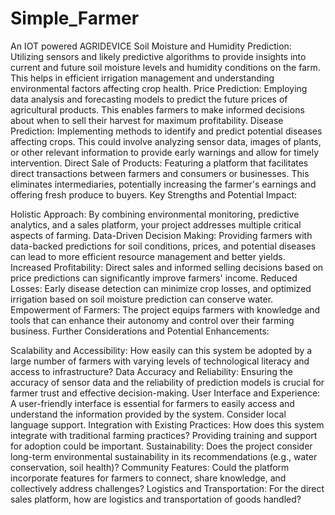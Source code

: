 # Simple_Farmer
An IOT powered AGRIDEVICE
Soil Moisture and Humidity Prediction: Utilizing sensors and likely predictive algorithms to provide insights into current and future soil moisture levels and humidity conditions on the farm. This helps in efficient irrigation management and understanding environmental factors affecting crop health.
Price Prediction: Employing data analysis and forecasting models to predict the future prices of agricultural products. This enables farmers to make informed decisions about when to sell their harvest for maximum profitability.
Disease Prediction: Implementing methods to identify and predict potential diseases affecting crops. This could involve analyzing sensor data, images of plants, or other relevant information to provide early warnings and allow for timely intervention.
Direct Sale of Products: Featuring a platform that facilitates direct transactions between farmers and consumers or businesses. This eliminates intermediaries, potentially increasing the farmer's earnings and offering fresh produce to buyers.
Key Strengths and Potential Impact:

Holistic Approach: By combining environmental monitoring, predictive analytics, and a sales platform, your project addresses multiple critical aspects of farming.
Data-Driven Decision Making: Providing farmers with data-backed predictions for soil conditions, prices, and potential diseases can lead to more efficient resource management and better yields.
Increased Profitability: Direct sales and informed selling decisions based on price predictions can significantly improve farmers' income.
Reduced Losses: Early disease detection can minimize crop losses, and optimized irrigation based on soil moisture prediction can conserve water.
Empowerment of Farmers: The project equips farmers with knowledge and tools that can enhance their autonomy and control over their farming business.
Further Considerations and Potential Enhancements:

Scalability and Accessibility: How easily can this system be adopted by a large number of farmers with varying levels of technological literacy and access to infrastructure?
Data Accuracy and Reliability: Ensuring the accuracy of sensor data and the reliability of prediction models is crucial for farmer trust and effective decision-making.
User Interface and Experience: A user-friendly interface is essential for farmers to easily access and understand the information provided by the system. Consider local language support.
Integration with Existing Practices: How does this system integrate with traditional farming practices? Providing training and support for adoption could be important.
Sustainability: Does the project consider long-term environmental sustainability in its recommendations (e.g., water conservation, soil health)?
Community Features: Could the platform incorporate features for farmers to connect, share knowledge, and collectively address challenges?
Logistics and Transportation: For the direct sales platform, how are logistics and transportation of goods handled?
